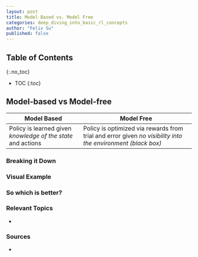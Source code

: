 ```yaml
---
layout: post
title: Model Based vs. Model Free
categories: deep_diving_into_basic_rl_concepts
author: "Felix Su"
published: false
---
```


## Table of Contents
{:.no_toc}
* TOC
{:toc}

## Model-based vs Model-free

| Model Based | Model Free |
| --- | --- |
| Policy is learned given *knowledge of the state* and actions | Policy is optimized via rewards from trial and error given *no visibility into the environment (black box)*|

### Breaking it Down

### Visual Example

### So which is better?

### Relevant Topics
- 

### Sources
- 